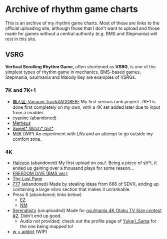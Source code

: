# Archive of rhythm game charts

This is an archive of my rhythm game charts. Most of these are links to
the official uploading site, although those that I don't want to upload
and those made for games without a central authority (e.g. BMS and
Stepmania) will rest in this site.

## VSRG

**Vertical Scrolling Rhythm Game**, often shortened as **VSRG**, is
one of the simplest types of rhythm game in mechanics. BMS-based
games, Stepmania, osu!mania and Malody Key are examples of VSRGs.

### 7K and 7K+1

- [無人区-Vacuum Track#ADD8E6-](https://osu.ppy.sh/beatmapsets/1151089)
  My first serious rank project. 7K+1 is done first completely on my own,
  with a 4K set added later due to input from a modder.
- [cyanine](https://osu.ppy.sh/beatmapsets/1173053) (abandoned)
- [Metheus](https://osu.ppy.sh/beatmapsets/1242469)
- [Sweet* Witch* Girl*](https://osu.ppy.sh/beatmapsets/1401516)
- [MilK](https://osu.ppy.sh/beatmapsets/1443095) (WIP)
An experiment with LNs and an attempt to go outside my comfort zone.

### 4K

- [Halcyon](https://osu.ppy.sh/beatmapsets/1102270) (abandoned)
  My first upload on osu!. Being a piece of sh*t, it ended up gaining
  over a thousand plays for some reason&hellip;
- [FREEDOM DiVE (BMS ver.)](https://osu.ppy.sh/beatmapsets/1209825)
- [The Last Page](https://osu.ppy.sh/beatmapsets/1272833)
- [777](https://osu.ppy.sh/beatmapsets/1312841) (abandoned)
  Made by stealing ideas from 666 of SDVX, ending up containing a large
  vibro section that makes it unrankable.
- Press S (abandoned; links below)
  - [EZ](http://m.mugzone.net/chart/89454)
  - [NM](http://m.mugzone.net/chart/90115)
- [Serendipity](osu/serendipity_osu_aninande.osu) (unuploaded)
  Made for [osu!mania 4K Otaku TV Size contest #2][ots2]. Didn't end
  up good.
  - Audio not provided; check out the profile page of
    [Yukari_Sama](https://osu.ppy.sh/users/6316524) for the one being
    mapped to!
- [w = addict](https://osu.ppy.sh/beatmapsets/1438844) (WIP)

[ots2]: https://osu.ppy.sh/community/forums/topics/1308172
